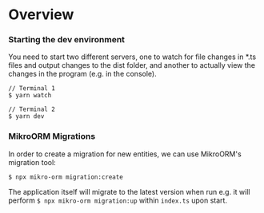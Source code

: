 # Overview
### Starting the dev environment
You need to start two different servers, one to watch for file changes in *.ts
files and output changes to the dist folder, and another to actually view the
changes in the program (e.g. in the console).

```
// Terminal 1
$ yarn watch

// Terminal 2
$ yarn dev
```

### MikroORM Migrations
In order to create a migration for new entities, we can use MikroORM's
migration tool:

```
$ npx mikro-orm migration:create
```

The application itself will migrate to the latest version when run e.g.
it will perform `$ npx mikro-orm migration:up` within `index.ts` upon start.